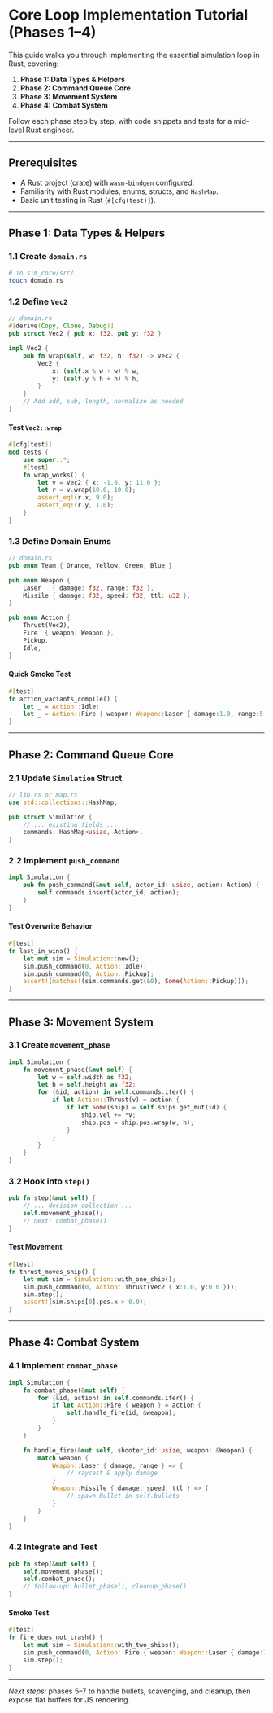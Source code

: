 # Core Loop Implementation Tutorial (Phases 1–4)

This guide walks you through implementing the essential simulation loop in Rust, covering:

1. **Phase 1: Data Types & Helpers**
2. **Phase 2: Command Queue Core**
3. **Phase 3: Movement System**
4. **Phase 4: Combat System**

Follow each phase step by step, with code snippets and tests for a mid-level Rust engineer.

---

## Prerequisites

- A Rust project (crate) with `wasm-bindgen` configured.
- Familiarity with Rust modules, enums, structs, and `HashMap`.
- Basic unit testing in Rust (`#[cfg(test)]`).

---

## Phase 1: Data Types & Helpers

### 1.1 Create `domain.rs`
```bash
# in sim_core/src/
touch domain.rs
```

### 1.2 Define `Vec2`
```rust
// domain.rs
#[derive(Copy, Clone, Debug)]
pub struct Vec2 { pub x: f32, pub y: f32 }

impl Vec2 {
    pub fn wrap(self, w: f32, h: f32) -> Vec2 {
        Vec2 {
            x: (self.x % w + w) % w,
            y: (self.y % h + h) % h,
        }
    }
    // Add add, sub, length, normalize as needed
}
```

#### Test `Vec2::wrap`
```rust
#[cfg(test)]
mod tests {
    use super::*;
    #[test]
    fn wrap_works() {
        let v = Vec2 { x: -1.0, y: 11.0 };
        let r = v.wrap(10.0, 10.0);
        assert_eq!(r.x, 9.0);
        assert_eq!(r.y, 1.0);
    }
}
```

### 1.3 Define Domain Enums
```rust
// domain.rs
pub enum Team { Orange, Yellow, Green, Blue }

pub enum Weapon {
    Laser   { damage: f32, range: f32 },
    Missile { damage: f32, speed: f32, ttl: u32 },
}

pub enum Action {
    Thrust(Vec2),
    Fire  { weapon: Weapon },
    Pickup,
    Idle,
}
```

#### Quick Smoke Test
```rust
#[test]
fn action_variants_compile() {
    let _ = Action::Idle;
    let _ = Action::Fire { weapon: Weapon::Laser { damage:1.0, range:5.0 } };
}
```

---

## Phase 2: Command Queue Core

### 2.1 Update `Simulation` Struct
```rust
// lib.rs or map.rs
use std::collections::HashMap;

pub struct Simulation {
    // ... existing fields ...
    commands: HashMap<usize, Action>,
}
```

### 2.2 Implement `push_command`
```rust
impl Simulation {
    pub fn push_command(&mut self, actor_id: usize, action: Action) {
        self.commands.insert(actor_id, action);
    }
}
```

#### Test Overwrite Behavior
```rust
#[test]
fn last_in_wins() {
    let mut sim = Simulation::new();
    sim.push_command(0, Action::Idle);
    sim.push_command(0, Action::Pickup);
    assert!(matches!(sim.commands.get(&0), Some(Action::Pickup)));
}
```

---

## Phase 3: Movement System

### 3.1 Create `movement_phase`
```rust
impl Simulation {
    fn movement_phase(&mut self) {
        let w = self.width as f32;
        let h = self.height as f32;
        for (&id, action) in self.commands.iter() {
            if let Action::Thrust(v) = action {
                if let Some(ship) = self.ships.get_mut(id) {
                    ship.vel += *v;
                    ship.pos = ship.pos.wrap(w, h);
                }
            }
        }
    }
}
```

### 3.2 Hook into `step()`
```rust
pub fn step(&mut self) {
    // ... decision collection ...
    self.movement_phase();
    // next: combat_phase()
}
```

#### Test Movement
```rust
#[test]
fn thrust_moves_ship() {
    let mut sim = Simulation::with_one_ship();
    sim.push_command(0, Action::Thrust(Vec2 { x:1.0, y:0.0 }));
    sim.step();
    assert!(sim.ships[0].pos.x > 0.0);
}
```

---

## Phase 4: Combat System

### 4.1 Implement `combat_phase`
```rust
impl Simulation {
    fn combat_phase(&mut self) {
        for (&id, action) in self.commands.iter() {
            if let Action::Fire { weapon } = action {
                self.handle_fire(id, &weapon);
            }
        }
    }

    fn handle_fire(&mut self, shooter_id: usize, weapon: &Weapon) {
        match weapon {
            Weapon::Laser { damage, range } => {
                // raycast & apply damage
            }
            Weapon::Missile { damage, speed, ttl } => {
                // spawn Bullet in self.bullets
            }
        }
    }
}
```

### 4.2 Integrate and Test
```rust
pub fn step(&mut self) {
    self.movement_phase();
    self.combat_phase();
    // follow-up: bullet_phase(), cleanup_phase()
}
```

#### Smoke Test
```rust
#[test]
fn fire_does_not_crash() {
    let mut sim = Simulation::with_two_ships();
    sim.push_command(0, Action::Fire { weapon: Weapon::Laser { damage:1.0, range:100.0 } });
    sim.step();
}
```

---

*Next steps:* phases 5–7 to handle bullets, scavenging, and cleanup, then expose flat buffers for JS rendering.
